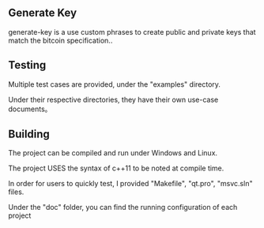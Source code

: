 Generate Key
----------
generate-key is a use custom phrases to create public and private keys that match the bitcoin specification..


Testing
----------

Multiple test cases are provided, under the "examples" directory.

Under their respective directories, they have their own use-case documents。


Building
----------
The project can be compiled and run under Windows and Linux.

The project USES the syntax of c++11 to be noted at compile time.

In order for users to quickly test, I provided "Makefile", "qt.pro", "msvc.sln" files.

Under the "doc" folder, you can find the running configuration of each project